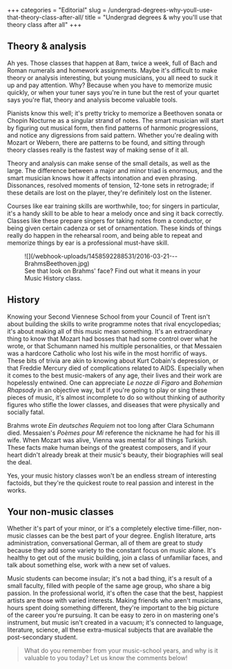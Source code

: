 +++
categories = "Editorial"
slug = /undergrad-degrees-why-youll-use-that-theory-class-after-all/
title = "Undergrad degrees &amp; why you&#039;ll use that theory class after all"
+++

## Theory & analysis

Ah yes. Those classes that happen at 8am, twice a week, full of Bach and Roman numerals and homework assignments. Maybe it's difficult to make theory or analysis interesting, but young musicians, you all need to suck it up and pay attention. Why? Because when you have to memorize music quickly, or when your tuner says you're in tune but the rest of your quartet says you're flat, theory and analysis become valuable tools.

Pianists know this well; it's pretty tricky to memorize a Beethoven sonata or Chopin Nocturne as a singular strand of notes. The smart musician will start by figuring out musical form, then find patterns of harmonic progressions, and notice any digressions from said pattern. Whether you're dealing with Mozart or Webern, there are patterns to be found, and sitting through theory classes really is the fastest way of making sense of it all.

Theory and analysis can make sense of the small details, as well as the large. The difference between a major and minor triad is enormous, and the smart musician knows how it affects intonation and even phrasing. Dissonances, resolved moments of tension, 12-tone sets in retrograde; if these details are lost on the player, they're definitely lost on the listener. 

Courses like ear training skills are worthwhile, too; for singers in particular, it's a handy skill to be able to hear a melody once and sing it back correctly. Classes like these prepare singers for taking notes from a conductor, or being given certain cadenza or set of ornamentation. These kinds of things really do happen in the rehearsal room, and being able to repeat and memorize things by ear is a professional must-have skill.

<figure data-type="image">
![](/webhook-uploads/1458592288531/2016-03-21---BrahmsBeethoven.jpg)<figcaption>See that look on Brahms' face? Find out what it means in your Music History class.</figcaption>
</figure>

## History

Knowing your Second Viennese School from your Council of Trent isn't about building the skills to write programme notes that rival encyclopedias; it's about making all of this music mean something. It's an extraordinary thing to know that Mozart had bosses that had some control over what he wrote, or that Schumann named his multiple personalities, or that Messaien was a hardcore Catholic who lost his wife in the most horrific of ways. These bits of trivia are akin to knowing about Kurt Cobain's depression, or that Freddie Mercury died of complications related to AIDS. Especially when it comes to the best music-makers of any age, their lives and their work are hopelessly entwined. One can appreciate *Le nozze di Figaro* and *Bohemian Rhapsody* in an objective way, but if you're going to play or sing these pieces of music, it's almost incomplete to do so without thinking of authority figures who stifle the lower classes, and diseases that were physically and socially fatal.

Brahms wrote *Ein deutsches Requiem* not too long after Clara Schumann died. Messaien's *Poèmes pour Mi* reference the nickname he had for his ill wife. When Mozart was alive, Vienna was mental for all things Turkish. These facts make human beings of the greatest composers, and if your heart didn't already break at their music's beauty, their biographies will seal the deal.

Yes, your music history classes won't be an endless stream of interesting factoids, but they're the quickest route to real passion and interest in the works.

## Your non-music classes

Whether it's part of your minor, or it's a completely elective time-filler, non-music classes can be the best part of your degree. English literature, arts administration, conversational German, all of them are great to study because they add some variety to the constant focus on music alone. It's healthy to get out of the music building, join a class of unfamiliar faces, and talk about something else, work with a new set of values.

Music students can become insular; it's not a bad thing, it's a result of a small faculty, filled with people of the same age group, who share a big passion. In the professional world, it's often the case that the best, happiest artists are those with varied interests. Making friends who aren't musicians, hours spent doing something different, they're important to the big picture of the career you're pursuing. It can be easy to zero in on mastering one's instrument, but music isn't created in a vacuum; it's connected to language, literature, science, all these extra-musical subjects that are available the post-secondary student.

>What do you remember from your music-school years, and why is it valuable to you today? Let us know the comments below!
